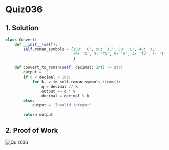 # Quiz036

## 1. Solution
```.py
class Convert:
    def __init__(self):
        self.roman_symbols = {100: 'C', 90: 'XC', 50: 'L', 40: 'XL',
                              10: 'X', 9: 'IX', 5: 'V', 4: 'IV', 1: 'I'
                              }

    def convert_to_roman(self, decimal: int) -> str:
        output = ''
        if 0 < decimal < 101:
            for k, v in self.roman_symbols.items():
                q = decimal // k
                output += q * v
                decimal = decimal % k
        else:
            output = 'Invalid integer'

        return output
```

## 2. Proof of Work
![Quiz036](https://github.com/AntGra25/unit3-CS24/assets/142757981/dee1d4a7-25bc-4ce9-a204-e17de4f2d363)
